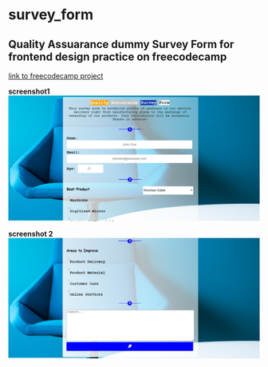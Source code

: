 # survey_form

## Quality Assuarance dummy Survey Form for frontend design practice on freecodecamp

[link to freecodecamp project](https://www.freecodecamp.org/learn/responsive-web-design/responsive-web-design-projects/build-a-survey-form)

**screenshot1**
![screenshot 1](https://github.com/Sciederrick/survey_form/blob/master/screenshots/Capture.PNG)

**screenshot 2**
![screenshot 2](https://github.com/Sciederrick/survey_form/blob/master/screenshots/Capture2.PNG)

